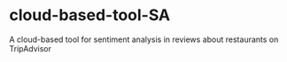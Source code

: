 # cloud-based-tool-SA
A cloud-based tool for sentiment analysis in reviews about restaurants on TripAdvisor
